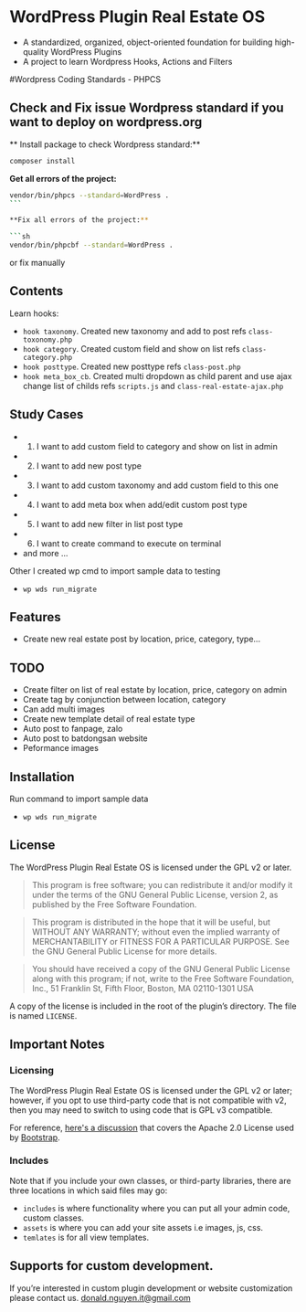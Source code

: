 # WordPress Plugin Real Estate OS 
* A standardized, organized, object-oriented foundation for building high-quality WordPress Plugins
* A project to learn Wordpress Hooks, Actions and Filters

#Wordpress Coding Standards - PHPCS
## Check and Fix issue Wordpress standard if you want to deploy on wordpress.org

** Install package to check Wordpress standard:**

```sh
composer install
```

**Get all errors of the project:**

````sh
vendor/bin/phpcs --standard=WordPress .
```

**Fix all errors of the project:**

```sh
vendor/bin/phpcbf --standard=WordPress .
````

or fix manually

## Contents
Learn hooks:
* `hook taxonomy`. Created new taxonomy and add to post refs `class-toxonomy.php`
* `hook category`. Created custom field and show on list refs `class-category.php`
* `hook posttype`. Created new posttype refs `class-post.php`
* `hook meta_box_cb`. Created multi dropdown as child parent and use ajax change list of childs refs `scripts.js` and `class-real-estate-ajax.php`

## Study Cases
* 1. I want to add custom field to category and show on list in admin
* 2. I want to add new post type
* 3. I want to add custom taxonomy and add custom field to this one
* 4. I want to add meta box when add/edit custom post type
* 5. I want to add new filter in list post type
* 6. I want to create command to execute on terminal
* and more ...

Other I created wp cmd to import sample data to testing
* `wp wds run_migrate`

## Features
* Create new real estate post by location, price, category, type...

## TODO
* Create filter on list of real estate by location, price, category on admin
* Create tag by conjunction between location, category
* Can add multi images
* Create new template detail of real estate type
* Auto post to fanpage, zalo
* Auto post to batdongsan website
* Peformance images

## Installation

Run command to import sample data
* `wp wds run_migrate`


## License

The WordPress Plugin Real Estate OS is licensed under the GPL v2 or later.

> This program is free software; you can redistribute it and/or modify it under the terms of the GNU General Public License, version 2, as published by the Free Software Foundation.

> This program is distributed in the hope that it will be useful, but WITHOUT ANY WARRANTY; without even the implied warranty of MERCHANTABILITY or FITNESS FOR A PARTICULAR PURPOSE. See the GNU General Public License for more details.

> You should have received a copy of the GNU General Public License along with this program; if not, write to the Free Software Foundation, Inc., 51 Franklin St, Fifth Floor, Boston, MA 02110-1301 USA

A copy of the license is included in the root of the plugin’s directory. The file is named `LICENSE`.

## Important Notes

### Licensing

The WordPress Plugin Real Estate OS is licensed under the GPL v2 or later; however, if you opt to use third-party code that is not compatible with v2, then you may need to switch to using code that is GPL v3 compatible.

For reference, [here's a discussion](http://make.wordpress.org/themes/2013/03/04/licensing-note-apache-and-gpl/) that covers the Apache 2.0 License used by [Bootstrap](http://twitter.github.io/bootstrap/).

### Includes

Note that if you include your own classes, or third-party libraries, there are three locations in which said files may go:

* `includes` is where functionality where you can put all your admin code, custom classes.
* `assets` is where you can add your site assets i.e images, js, css.
* `temlates` is for all view templates.


## Supports for custom development.

If you’re interested in custom plugin development or website customization please contact us. donald.nguyen.it@gmail.com
